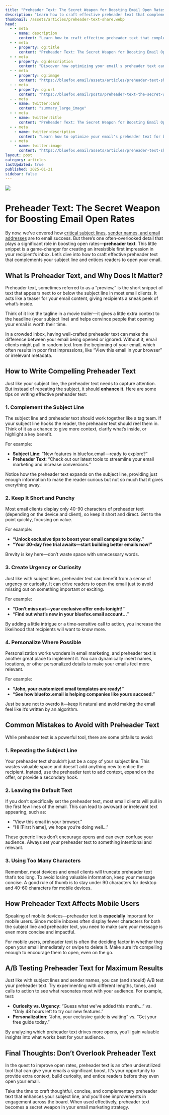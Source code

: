 ```yaml
---
title: "Preheader Text: The Secret Weapon for Boosting Email Open Rates"
description: "Learn how to craft effective preheader text that complements your subject line and entices readers to open your emails."
thumbnail: /assets/articles/preheader-text-share.webp
head:
  - - meta
    - name: description
      content: "Learn how to craft effective preheader text that complements your subject line and entices readers to open your emails."
  - - meta
    - property: og:title
      content: "Preheader Text: The Secret Weapon for Boosting Email Open Rates"
  - - meta
    - property: og:description
      content: "Discover how optimizing your email's preheader text can increase open rates and make your email stand out in the inbox."
  - - meta
    - property: og:image
      content: "https://bluefox.email/assets/articles/preheader-text-share.png"
  - - meta
    - property: og:url
      content: "https://bluefox.email/posts/preheader-text-the-secret-weapon"
  - - meta
    - name: twitter:card
      content: "summary_large_image"
  - - meta
    - name: twitter:title
      content: "Preheader Text: The Secret Weapon for Boosting Email Open Rates"
  - - meta
    - name: twitter:description
      content: "Learn how to optimize your email's preheader text for better open rates and engagement."
  - - meta
    - name: twitter:image
      content: "https://bluefox.email/assets/articles/preheader-text-share.png"
layout: post
category: articles
lastUpdated: true
published: 2025-01-21
sidebar: false
---
```


![](/assets/articles/preheader-text.webp)

# Preheader Text: The Secret Weapon for Boosting Email Open Rates

By now, we’ve covered how [critical subject lines](/posts/mastering-subject-lines-how-to-get-people-to-actually-open-your-emails), [sender names, and email addresses](/posts/sender-name-and-email-address-build-trust-before-the-open.md) are to email success. But there’s one often-overlooked detail that plays a significant role in boosting open rates—**preheader text**. This little snippet is a game-changer for creating an irresistible first impression in your recipient’s inbox. Let’s dive into how to craft effective preheader text that complements your subject line and entices readers to open your email.

## What Is Preheader Text, and Why Does It Matter?

Preheader text, sometimes referred to as a “preview,” is the short snippet of text that appears next to or below the subject line in most email clients. It acts like a teaser for your email content, giving recipients a sneak peek of what’s inside.

Think of it like the tagline in a movie trailer—it gives a little extra context to the headline (your subject line) and helps convince people that opening your email is worth their time.

In a crowded inbox, having well-crafted preheader text can make the difference between your email being opened or ignored. Without it, email clients might pull in random text from the beginning of your email, which often results in poor first impressions, like “View this email in your browser” or irrelevant metadata.

## How to Write Compelling Preheader Text

Just like your subject line, the preheader text needs to capture attention. But instead of repeating the subject, it should **enhance it**. Here are some tips on writing effective preheader text:

### 1. Complement the Subject Line

The subject line and preheader text should work together like a tag team. If your subject line hooks the reader, the preheader text should reel them in. Think of it as a chance to give more context, clarify what’s inside, or highlight a key benefit.

For example:
- **Subject Line**: “New features in bluefox.email—ready to explore?”
- **Preheader Text**: “Check out our latest tools to streamline your email marketing and increase conversions.”

Notice how the preheader text expands on the subject line, providing just enough information to make the reader curious but not so much that it gives everything away.

### 2. Keep It Short and Punchy

Most email clients display only 40-90 characters of preheader text (depending on the device and client), so keep it short and direct. Get to the point quickly, focusing on value.

For example:
- **“Unlock exclusive tips to boost your email campaigns today.”**
- **“Your 30-day free trial awaits—start building better emails now!”**

Brevity is key here—don’t waste space with unnecessary words.

### 3. Create Urgency or Curiosity

Just like with subject lines, preheader text can benefit from a sense of urgency or curiosity. It can drive readers to open the email just to avoid missing out on something important or exciting.

For example:
- **“Don’t miss out—your exclusive offer ends tonight!”**
- **“Find out what’s new in your bluefox.email account…”**

By adding a little intrigue or a time-sensitive call to action, you increase the likelihood that recipients will want to know more.

### 4. Personalize Where Possible

Personalization works wonders in email marketing, and preheader text is another great place to implement it. You can dynamically insert names, locations, or other personalized details to make your emails feel more relevant.

For example:
- **“John, your customized email templates are ready!”**
- **“See how bluefox.email is helping companies like yours succeed.”**

Just be sure not to overdo it—keep it natural and avoid making the email feel like it’s written by an algorithm.

## Common Mistakes to Avoid with Preheader Text

While preheader text is a powerful tool, there are some pitfalls to avoid:

### 1. Repeating the Subject Line

Your preheader text shouldn’t just be a copy of your subject line. This wastes valuable space and doesn’t add anything new to entice the recipient. Instead, use the preheader text to add context, expand on the offer, or provide a secondary hook.

### 2. Leaving the Default Text

If you don’t specifically set the preheader text, most email clients will pull in the first few lines of the email. This can lead to awkward or irrelevant text appearing, such as:

- “View this email in your browser.”
- “Hi [First Name], we hope you’re doing well…”

These generic lines don’t encourage opens and can even confuse your audience. Always set your preheader text to something intentional and relevant.

### 3. Using Too Many Characters

Remember, most devices and email clients will truncate preheader text that’s too long. To avoid losing valuable information, keep your message concise. A good rule of thumb is to stay under 90 characters for desktop and 40-60 characters for mobile devices.

## How Preheader Text Affects Mobile Users

Speaking of mobile devices—preheader text is **especially** important for mobile users. Since mobile inboxes often display fewer characters for both the subject line and preheader text, you need to make sure your message is even more concise and impactful. 

For mobile users, preheader text is often the deciding factor in whether they open your email immediately or swipe to delete it. Make sure it’s compelling enough to encourage them to open, even on the go.

## A/B Testing Preheader Text for Maximum Results

Just like with subject lines and sender names, you can (and should) A/B test your preheader text. Try experimenting with different lengths, tones, and calls to action to see what resonates most with your audience. For example, test:

- **Curiosity vs. Urgency**: “Guess what we’ve added this month…” vs. “Only 48 hours left to try our new features.”
- **Personalization**: “John, your exclusive guide is waiting” vs. “Get your free guide today.”

By analyzing which preheader text drives more opens, you’ll gain valuable insights into what works best for your audience.

## Final Thoughts: Don’t Overlook Preheader Text

In the quest to improve open rates, preheader text is an often underutilized tool that can give your emails a significant boost. It’s your opportunity to provide extra context, build curiosity, and entice readers before they even open your email.

Take the time to craft thoughtful, concise, and complementary preheader text that enhances your subject line, and you’ll see improvements in engagement across the board. When used effectively, preheader text becomes a secret weapon in your email marketing strategy.
